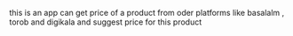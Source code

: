 this is an app can get price of a product from oder platforms like basalalm , torob and digikala and suggest price for this product 
